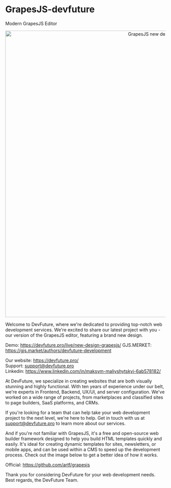 # GrapesJS-devfuture
Modern GrapesJS Editor


<p align="center"><img src="https://devfuture.pro/wp-content/uploads/2020/03/editor-by-devfuture.png" alt="GrapesJS new design" width="900" align="center"/></p>

Welcome to DevFuture, where we're dedicated to providing top-notch web development services. We're excited to share our latest project with you - our version of the GrapesJS editor, featuring a brand new design.

Demo: https://devfuture.pro/live/new-design-grapesjs/
GJS.MERKET: https://gjs.market/authors/devfuture-development

Our website: https://devfuture.pro/ <br/>
Support: support@devfuture.pro <br/>
Linkedin: https://www.linkedin.com/in/maksym-maliyshytskyi-6ab578182/

At DevFuture, we specialize in creating websites that are both visually stunning and highly functional. With ten years of experience under our belt, we're experts in Frontend, Backend, UX/UI, and server configuration. We've worked on a wide range of projects, from marketplaces and classified sites to page builders, SaaS platforms, and CRMs.

If you're looking for a team that can help take your web development project to the next level, we're here to help. Get in touch with us at support@devfuture.pro to learn more about our services.

And if you're not familiar with GrapesJS, it's a free and open-source web builder framework designed to help you build HTML templates quickly and easily. It's ideal for creating dynamic templates for sites, newsletters, or mobile apps, and can be used within a CMS to speed up the development process. Check out the image below to get a better idea of how it works.

Official: https://github.com/artf/grapesjs

Thank you for considering DevFuture for your web development needs. Best regards, the DevFuture Team.